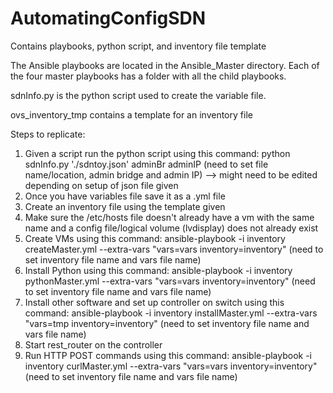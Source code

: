 # AutomatingConfigSDN
Contains playbooks, python script, and inventory file template

The Ansible playbooks are located in the Ansible_Master directory. Each of the four master playbooks has a folder with all the child playbooks.

sdnInfo.py is the python script used to create the variable file.

ovs_inventory_tmp contains a template for an inventory file

Steps to replicate:
1. Given a script run the python script using this command: python sdnInfo.py './sdntoy.json' adminBr adminIP (need to set file name/location, admin bridge and admin IP) --> might need to be edited depending on setup of json file given
3. Once you have variables file save it as a .yml file
4. Create an inventory file using the template given
5. Make sure the /etc/hosts file doesn't already have a vm with the same name and a config file/logical volume (lvdisplay) does not already exist
6. Create VMs using this command: ansible-playbook -i inventory createMaster.yml --extra-vars "vars=vars inventory=inventory" (need to set inventory file name and vars file name)
7. Install Python using this command: ansible-playbook -i inventory pythonMaster.yml --extra-vars "vars=vars inventory=inventory" (need to set inventory file name and vars file name)
8. Install other software and set up controller on switch using this command: ansible-playbook -i inventory installMaster.yml --extra-vars "vars=tmp inventory=inventory" (need to set inventory file name and vars file name)
9. Start rest_router on the controller
10. Run HTTP POST commands using this command: ansible-playbook -i inventory curlMaster.yml --extra-vars "vars=vars inventory=inventory" (need to set inventory file name and vars file name)
